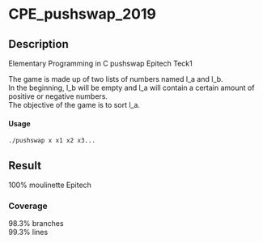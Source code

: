 # CPE_pushswap_2019

## Description
Elementary Programming in C pushswap Epitech Teck1

The game is made up of two lists of numbers named l_a and l_b.  
In the beginning, l_b will be empty and l_a will contain a certain amount of positive or negative numbers.  
The objective of the game is to sort l_a.  

#### Usage
    ./pushswap x x1 x2 x3...

## Result
100% moulinette Epitech

### Coverage
98.3% branches  
99.3% lines
